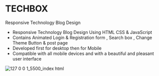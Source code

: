 # TECHBOX
  Responsive Technology Blog Design

- Responsive Technology Blog Design Using HTML CSS & JavaScript
- Contains Animated Login & Registration form , Search box , Change Theme Button & post page
- Developed first for desktop then for Mobile 
- Compatible with all mobile devices and with a beautiful and pleasant user interface

![127 0 0 1_5500_index html](https://user-images.githubusercontent.com/95019708/185112159-87192660-0a05-4f6c-81af-bedc9dfadafc.png)

